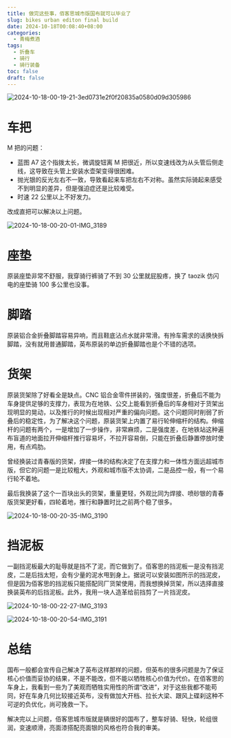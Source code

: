 ```yaml
---
title: 做完这些事，佰客思城市版国布就可以毕业了
slug: bikes urban editon final build
date: 2024-10-18T00:08:40+08:00
categories:
  - 青梅煮酒
tags:
  - 折叠车
  - 骑行
  - 骑行装备
toc: false
draft: false
---
```

![2024-10-18-00-19-21-3ed0731e2f0f20835a0580d09d305986](https://raw.githubusercontent.com/xbot/image-hosting/master/blog/2024-10-18-00-19-21-3ed0731e2f0f20835a0580d09d305986.jpeg)

# 车把

M 把的问题：
- 蓝图 A7 这个指拨太长，微调旋钮离 M 把很近，所以变速线改为从头管后侧走线，这导致在头管上安装水壶架变得很困难。
- 抛光银的反光左右不一致，导致看起来车把左右不对称。虽然实际骑起来感受不到明显的差异，但是强迫症还是比较难受。
- 时速 22 公里以上不好发力。

改成直把可以解决以上问题。

![2024-10-18-00-20-01-IMG_3189](https://raw.githubusercontent.com/xbot/image-hosting/master/blog/2024-10-18-00-20-01-IMG_3189.jpeg)

# 座垫

原装座垫非常不舒服，我穿骑行裤骑了不到 30 公里就屁股疼，换了 taozik 仿闪电的座垫骑 100 多公里也没事。

# 脚踏

原装铝合金折叠脚踏容易异响，而且鞋底沾点水就非常滑。有拎车需求的话换快拆脚踏，没有就用普通脚踏，英布原装的单边折叠脚踏也是个不错的选项。

# 货架

原装货架除了好看全是缺点。CNC 铝合金零件拼装的，强度很差，折叠后不能为车身提供足够的支撑力，表现为在地铁、公交上能看到折叠后的车身相对于货架出现明显的晃动，以及推行的时候出现相对严重的偏向问题。这个问题同时削弱了折叠后的稳定性，为了解决这个问题，原装货架上内置了易行轮伸缩杆的结构。伸缩杆的问题有两个，一是增加了一步操作，非常麻烦，二是强度差，在地铁站这种遍布盲道的地面拉开伸缩杆推行容易坏，不拉开容易倒，只能在折叠后静置停放时使用，有点鸡肋。

曾经换装过青春版的货架，焊接一体的结构决定了在支撑力和一体性方面远超城市版，但它的问题一是比较粗大，外观和城市版不太协调，二是品控一般，有一个易行轮不着地。

最后我换装了这个一百块出头的货架，重量更轻，外观比同为焊接、喷砂银的青春版货架更好看，四轮着地，推行和静置时比之前两个稳了很多。

![2024-10-18-00-20-35-IMG_3190](https://raw.githubusercontent.com/xbot/image-hosting/master/blog/2024-10-18-00-20-35-IMG_3190.jpeg)

# 挡泥板

一副挡泥板最大的耻辱就是挡不了泥，而它做到了。佰客思的挡泥板一是没有挡泥皮，二是后挡太短，会有少量的泥水甩到身上。据说可以安装如图所示的挡泥皮，但是因为佰客思的挡泥板只能搭配同厂货架使用，而我想换掉货架，所以选择直接换装英布的后挡泥板。此外，我用一块人造革给前挡剪了一片挡泥皮。

![2024-10-18-00-22-27-IMG_3193](https://raw.githubusercontent.com/xbot/image-hosting/master/blog/2024-10-18-00-22-27-IMG_3193.jpeg)

![2024-10-18-00-20-54-IMG_3191](https://raw.githubusercontent.com/xbot/image-hosting/master/blog/2024-10-18-00-20-54-IMG_3191.jpeg)

# 总结

国布一般都会宣传自己解决了英布这样那样的问题，但英布的很多问题是为了保证核心价值而妥协的结果，不是不能改，但不能以牺牲核心价值为代价。在佰客思的车身上，我看到一些为了美观而牺牲实用性的所谓“改进”，对于这些我都不能苟同，好在车身几何比较接近英布，没有做加大开档、拉长大梁、跟风上碟刹这种不可逆的负优化，尚可挽救一下。

解决完以上问题，佰客思城市版就是辆很好的国布了，整车好骑、轻快，轮组很润，变速顺滑，亮面漆搭配亮面银的风格也符合我的审美。
